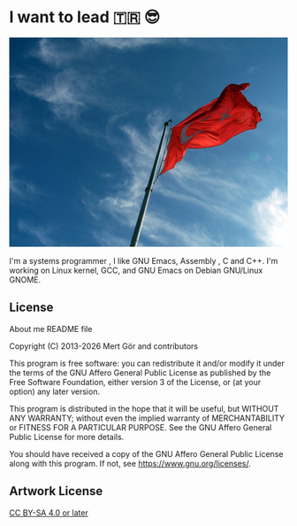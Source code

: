 # I want to lead 🇹🇷 😎

![Mert Gör](img/unknown/turkbayragi.jpg)

I'm a systems programmer , I like GNU Emacs, Assembly , C and C++. I'm working on Linux kernel, GCC, and GNU Emacs on Debian GNU/Linux GNOME.

## License

About me README file

Copyright (C) 2013-2026 Mert Gör and contributors

This program is free software: you can redistribute it and/or modify
it under the terms of the GNU Affero General Public License as published
by the Free Software Foundation, either version 3 of the License, or
(at your option) any later version.

This program is distributed in the hope that it will be useful,
but WITHOUT ANY WARRANTY; without even the implied warranty of
MERCHANTABILITY or FITNESS FOR A PARTICULAR PURPOSE.  See the
GNU Affero General Public License for more details.

You should have received a copy of the GNU Affero General Public License
along with this program.  If not, see <https://www.gnu.org/licenses/>.

## Artwork License

[CC BY-SA 4.0 or later](by-sa.markdown)





